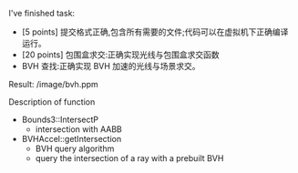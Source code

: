 
I've finished task:
* [5 points] 提交格式正确,包含所有需要的文件;代码可以在虚拟机下正确编译运行。
* [20 points] 包围盒求交:正确实现光线与包围盒求交函数
* BVH 查找:正确实现 BVH 加速的光线与场景求交。

Result: /image/bvh.ppm

Description of function
* Bounds3::IntersectP
  * intersection with AABB
* BVHAccel::getIntersection
  * BVH query algorithm
  * query the intersection of a ray with a prebuilt BVH
